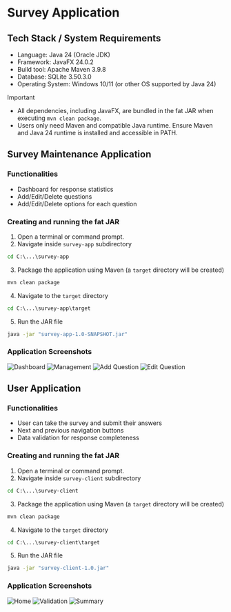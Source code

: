 # Survey Application


## Tech Stack / System Requirements

- Language: Java 24 (Oracle JDK)
- Framework: JavaFX 24.0.2
- Build tool: Apache Maven 3.9.8
- Database: SQLite 3.50.3.0
- Operating System: Windows 10/11 (or other OS supported by Java 24)

> [!IMPORTANT]
> - All dependencies, including JavaFX, are bundled in the fat JAR when executing `mvn clean package`.
> - Users only need Maven and compatible Java runtime. Ensure Maven and Java 24 runtime is installed and accessible in PATH.

## Survey Maintenance Application

### Functionalities
- Dashboard for response statistics
- Add/Edit/Delete questions
- Add/Edit/Delete options for each question

### Creating and running the fat JAR
1. Open a terminal or command prompt.
2. Navigate inside `survey-app` subdirectory
```cmd
cd C:\...\survey-app
```
3. Package the application using Maven (a `target` directory will be created)
```cmd
mvn clean package
``` 
4. Navigate to the `target` directory
```cmd
cd C:\...\survey-app\target
```
5. Run the JAR file
```cmd
java -jar "survey-app-1.0-SNAPSHOT.jar"
```

### Application Screenshots
![Dashboard](.\sample_ss\sm1.PNG "Dashboard")
![Management](.\sample_ss\sm2.PNG "Management")
![Add Question](.\sample_ss\sm-add.PNG "Add Question")
![Edit Question](.\sample_ss\sm-edit.PNG "Edit Question")




## User Application

### Functionalities
- User can take the survey and submit their answers
- Next and previous navigation buttons
- Data validation for response completeness

### Creating and running the fat JAR
1. Open a terminal or command prompt.
2. Navigate inside `survey-client` subdirectory
```cmd
cd C:\...\survey-client
```
3. Package the application using Maven (a `target` directory will be created)
```cmd
mvn clean package
``` 
4. Navigate to the `target` directory
```cmd
cd C:\...\survey-client\target
```
5. Run the JAR file
```cmd
java -jar "survey-client-1.0.jar"
```

### Application Screenshots
![Home](.\sample_ss\user1.PNG "Home")
![Validation](.\sample_ss\user2.PNG "Validation")
![Summary](.\sample_ss\user3.PNG "Summary")
